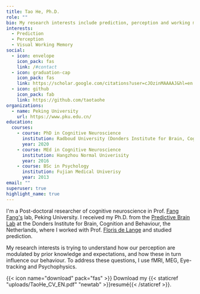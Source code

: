 ```yaml
---
title: Tao He, Ph.D.
role: ""
bio: My research interests include prediction, perception and working memory.
interests:
  - Prediction
  - Perception
  - Visual Working Memory
social:
  - icon: envelope
    icon_pack: fas
    link: /#contact
  - icon: graduation-cap
    icon_pack: fas
    link: https://scholar.google.com/citations?user=cJOzinMAAAAJ&hl=en
  - icon: github
    icon_pack: fab
    link: https://github.com/taotaohe
organizations:
  - name: Peking University
    url: https://www.pku.edu.cn/
education:
  courses:
    - course: PhD in Cognitive Neuroscience
      institution: Radboud University (Donders Institute for Brain, Cognition and Behaviour)
      year: 2020
    - course: MEd in Cognitive Neuroscience
      institution: Hangzhou Normal Univerisity
      year: 2016
    - course: BSc in Psychology
      institution: Fujian Medical Univerisy
      year: 2013
email: ""
superuser: true
highlight_name: true
---
```

I'm a Post-doctoral researcher of cognitive neuroscience in Prof. [Fang Fang's](https://www.psy.pku.edu.cn/kxyj/kysys/238242.htm) lab, Peking University. I received my Ph.D. from the [Predictive Brain Lab](https://www.predictivebrainlab.com/) at the Donders Institute for Brain, Cognition and Behaviour, the Netherlands, where I worked with Prof. [Floris de Lange](https://www.predictivebrainlab.com/people-details/floris-de-lange/) and studied prediction. 

My research interests is trying to understand how our perception are modulated by prior knowledge and expectations, and how these in turn influence our behaviour. To address these questions, I use fMRI, MEG, Eye-tracking and Psychophysics.

{{< icon name="download" pack="fas" >}} Download my {{< staticref "uploads/TaoHe_CV_EN.pdf" "newtab" >}}resumé{{< /staticref >}}.